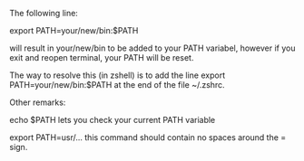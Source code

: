 The following line:

export PATH=your/new/bin:$PATH

will result in your/new/bin to be added to your PATH variabel, however if you exit and reopen terminal, your PATH will be reset. 

The way to resolve this (in zshell) is to add the line export PATH=your/new/bin:$PATH at the end of the file ~/.zshrc.

Other remarks: 

echo $PATH lets you check your current PATH variable 

export PATH=usr/... this command should contain no spaces around the = sign.  
